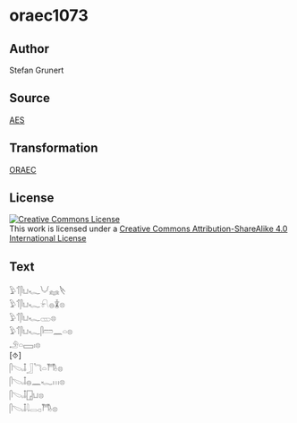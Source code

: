 # oraec1073

## Author

Stefan Grunert

## Source

[AES](https://github.com/simondschweitzer/aes)

## Transformation

[ORAEC](https://oraec.github.io/)

## License

<a rel="license" href="http://creativecommons.org/licenses/by-sa/4.0/"><img alt="Creative Commons License" style="border-width:0" src="https://i.creativecommons.org/l/by-sa/4.0/88x31.png" /></a><br />This work is licensed under a <a rel="license" href="http://creativecommons.org/licenses/by-sa/4.0/">Creative Commons Attribution-ShareAlike 4.0 International License</a>

## Text

𓅱𓄊𓋴𓂓𓆑𓄋𓈐𓌸<br>
𓅱𓄊𓋴𓂓𓆑𓍯𓐍𓇇𓊖<br>
𓅱𓄊𓋴𓂓𓆑𓊔𓊖<br>
𓅱𓄊𓋴𓂓𓆑𓋴𓏠𓈖𓏏𓊖<br>
𓄂𓏏𓈙𓏤𓊖<br>
[⯑]<br>
𓋴𓌫𓄤𓃀𓆓𓏏𓇭𓊖<br>
𓋴𓌫𓄤𓐍𓈖𓆑𓏥𓊖<br>
𓋴𓌫𓄤𓉗𓂓𓊖<br>
𓋴𓌫𓄤𓇋𓂋𓊪𓇭𓊖<br>
